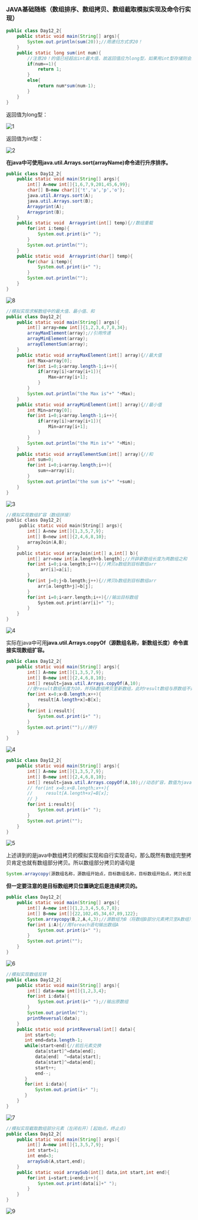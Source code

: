 

### JAVA基础随练（数组排序、数组拷贝、数组截取模拟实现及命令行实现）

```java
public class Day12_2{
    public static void main(String[] args){
        System.out.println(sum(20));//用递归方式求20！
    }
    public static long sum(int num){
        //注意20！的值已经超出int最大值，故返回值应为long型，如果用int型存储则会最高位取反变成int型的负数
        if(num==1){
            return 1;
        }
        else{
            return num*sum(num-1);
        }
    }
}
```

返回值为long型：

![1](C:\Users\14665\source\JAVA学习\2018-12-2\1.png)

返回值为int型：

![2](C:\Users\14665\source\JAVA学习\2018-12-2\2.png)

**在java中可使用java.util.Arrays.sort(arrayName)命令进行升序排序。**

```java
public class Day12_2{
    public static void main(String[] args){
        int[] A=new int[]{1,6,7,9,201,45,6,99};
        char[] B=new char[]{'t','a','p','o'};
        java.util.Arrays.sort(A);
        java.util.Arrays.sort(B);
        Arrayprint(A);
        Arrayprint(B);
    }
    public static void  Arrayprint(int[] temp){//数组重载
        for(int i:temp){
            System.out.print(i+" ");
        }
        System.out.println("");
    }
    public static void  Arrayprint(char[] temp){
        for(char i:temp){
            System.out.print(i+" ");
        }
        System.out.println("");
    }
}
```

![8](C:\Users\14665\source\JAVA学习\2018-12-2\8.png)

```java
//模拟实现求解数组中的最大值、最小值、和
public class Day12_2{
    public static void main(String[] args){
        int[] array=new int[]{1,2,3,4,7,8,34};
        arrayMaxElement(array);//引用传递
        arrayMinElement(array);
        arrayElementSum(array);
    }
    public static void arrayMaxElement(int[] array){//最大值
        int Max=array[0];
        for(int i=0;i<array.length-1;i++){
            if(array[i]<array[i+1]){
                Max=array[i+1];
            }
        }
        System.out.println("the Max is"+" "+Max);
    }
    public static void arrayMinElement(int[] array){//最小值
        int Min=array[0];
        for(int i=0;i<array.length-1;i++){
            if(array[i]>array[i+1]){
                Min=array[i+1];
            }
        }
        System.out.println("the Min is"+" "+Min);
    }
    public static void arrayElementSum(int[] array){//和
        int sum=0;
        for(int i=0;i<array.length;i++){
            sum+=array[i];
        }
        System.out.println("the sum is"+" "+sum);
    }
}
```

![3](C:\Users\14665\source\JAVA学习\2018-12-2\3.png)

```c
//模拟实现数组扩容（数组拼接）
public class Day12_2{
     public static void main(String[] args){
        int[] A=new int[]{1,3,5,7,9};
        int[] B=new int[]{2,4,6,8,10};
        arrayJoin(A,B);
    }
    public static void arrayJoin(int[] a,int[] b){
        int[] arr=new int[a.length+b.length];//开辟新数组长度为两数组之和
        for(int i=0;i<a.length;i++){//拷贝a数组到目标数组arr
             arr[i]=a[i];
        }
        for(int j=0;j<b.length;j++){//拷贝b数组到目标数组arr
            arr[a.length+j]=b[j];
        }
        for(int i=0;i<arr.length;i++){//输出目标数组
            System.out.print(arr[i]+" ");
        }
    }
}
```

![4](C:\Users\14665\source\JAVA学习\2018-12-2\4.png)

实际在java中可用**java.util.Arrays.copyOf（源数组名称，新数组长度）命令直接实现数组扩容。**

```java
public class Day12_2{
    public static void main(String[] args){
        int[] A=new int[]{1,3,5,7,9};
        int[] B=new int[]{2,4,6,8,10};
        int[] result=java.util.Arrays.copyOf(A,10);
        //使result数组长度为10，并将A数组拷贝至新数组，此时result数组与原数组不是同一块内存，原来的内存还是5个元素，result的是扩容后的空间
        for(int x=0;x<B.length;x++){
            result[A.length+x]=B[x];
        }
        for(int i:result){
            System.out.print(i+" ");
        }
        System.out.print("");//换行
    }
}
```

![4](C:\Users\14665\source\JAVA学习\2018-12-2\4.png)

```java
public class Day12_2{
    public static void main(String[] args){
        int[] A=new int[]{1,3,5,7,9};
        int[] B=new int[]{2,4,6,8,10};
        int[] result=java.util.Arrays.copyOf(A,10);//动态扩容，数值为java int默认值0
        // for(int x=0;x<B.length;x++){
        //     result[A.length+x]=B[x];
        // }
        for(int i:result){
            System.out.print(i+" ");
        }
        System.out.print("");
    }
}
```



![5](C:\Users\14665\source\JAVA学习\2018-12-2\5.png)

上述讲到的是java中数组拷贝的模拟实现和自行实现语句，那么既然有数组完整拷贝肯定也就有数组部分拷贝。所以数组部分拷贝的语句是

```java
System.arraycopy(源数组名称，源数组开始点，目标数组名称，目标数组开始点，拷贝长度)
```

**但一定要注意的是目标数组拷贝位置确定后是连续拷贝的。**

```java
public class Day12_2{
    public static void main(String[] args){
        int[] A=new int[]{1,2,3,4,5,6,7,8};
        int[] B=new int[]{22,102,45,34,67,89,122};
        System.arraycopy(B,2,A,4,3);//源数组为B（将数组B部分元素拷贝至A数组），拷贝起始点下标为2，即从45开始拷贝；A数组拷贝开始点为下标为4，即从5开始更改数组内容，拷贝长度为3
        for(int i:A){//用foreach语句输出数组A
            System.out.print(i+" ");
        }
        System.out.print("");
    }
}
```

![6](C:\Users\14665\source\JAVA学习\2018-12-2\6.png)

```java
//模拟实现数组反转
public class Day12_2{
    public static void main(String[] args){
        int[] data=new int[]{1,2,3,4};
        for(int i:data){
            System.out.print(i+" ");//输出原数组
        }
        System.out.println("");
        printReversal(data);
    }
    public static void printReversal(int[] data){
       int start=0;
       int end=data.length-1;
       while(start<end){//前后元素交换
           data[start]^=data[end];
           data[end]  ^=data[start];
           data[start]^=data[end];
           start++;
           end--;
       }
       for(int i:data){
           System.out.print(i+" ");
       }
    }
}
```

![7](C:\Users\14665\source\JAVA学习\2018-12-2\7.png)

```java
//模拟实现截取数组部分元素（左闭右开）[起始点，终止点)
public class Day12_2{
    public static void main(String[] args){
        int[] A=new int[]{1,3,5,7,9};
        int start=1;
        int end=3;
        arraySub(A,start,end);
    }
    public static void arraySub(int[] data,int start,int end){
        for(int i=start;i<end;i++){
            System.out.print(data[i]+" ");
        }
    }
}
```

![9](C:\Users\14665\source\JAVA学习\2018-12-2\9.png)



